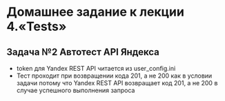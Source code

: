 # Домашнее задание к лекции 4.«Tests»
## Задача №2 Автотест API Яндекса
- token для Yandex REST API читается из user_config.ini
- Тест проходит при возвращении кода 201, а не 200 как в условии задачи потому что Yandex REST API возвращает код 201, а не 200 в случае успешного выполнения запроса